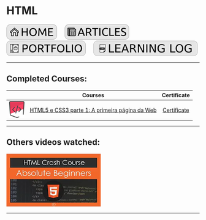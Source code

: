 # HTML

[![HOME](../../img/button_home.png)](https://github.com/mmmarceleza/My-Learning-Tracker#marcelos-learning-tracker) &nbsp; &nbsp; [![MY ARTICLES](../../img/button_article.png)](https://github.com/mmmarceleza/My-Learning-Tracker/blob/master/content/my-articles.md#my-articles) &nbsp; &nbsp; [![PORTFOLIO](../../img/button_portfolio.png)](https://github.com/mmmarceleza/My-Learning-Tracker/blob/master/content/portfolio.md#portfolio) &nbsp; &nbsp; [![LEARNING LOG](../../img/button_log.png)](https://github.com/mmmarceleza/My-Learning-Tracker/blob/master/content/learning-log.md#learning-log)

***

## Completed Courses:

|  | Courses | Certificate |
|:---:|:---:|:---:|
| ![http](../../img/html5-css3-primeiros-passos.png) | [HTML5 e CSS3 parte 1: A primeira página da Web](https://cursos.alura.com.br/course/html5-css3-primeiros-passos) | [Certificate](https://cursos.alura.com.br/certificate/a0f3fac6-2fa9-4cb8-af6c-34cce123048f)  |

***

## Others videos watched:

 [![HTML Crash Course For Absolute Beginners](../../img/html_crash_course.jpg)](https://youtu.be/UB1O30fR-EE)

***